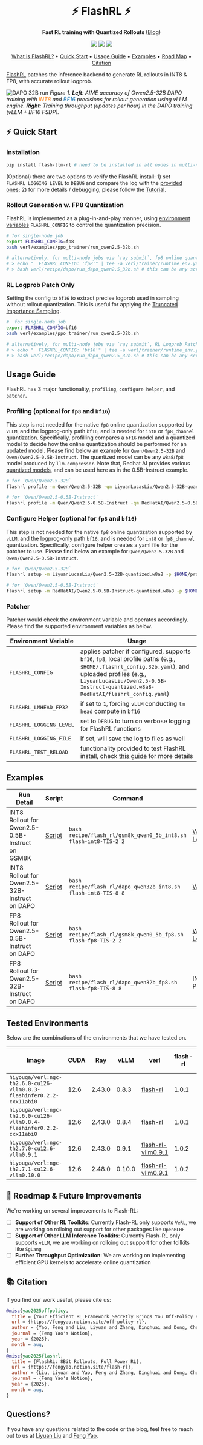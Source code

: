 <h1 align="center">⚡ FlashRL ⚡</h1>
<p align="center"><b>Fast RL training with Quantized Rollouts </b>  
(<a href="https://fengyao.notion.site/flash-rl">Blog</a>)</p>

<p align="center">
  <img src="https://img.shields.io/badge/license-MIT-blue.svg">
  <img src="https://img.shields.io/badge/python-3.10+-blue">
  <img src="https://img.shields.io/pypi/v/flash-llm-rl?color=green">  
</p>

<p align="center">
  <a href="#-flashrl-">What is FlashRL?</a> •
  <a href="#-quick-start">Quick Start</a> •
  <a href="#-usage-guide">Usage Guide</a> •
  <a href="#-examples">Examples</a> •
  <a href="#-road-map">Road Map</a> •
  <a href="#-citation">Citation</a>
</p>


[FlashRL](https://fengyao.notion.site/flash-rl) patches the inference backend to generate RL rollouts in INT8 \& FP8, with accurate rollout logprob. 

![DAPO 32B run](images/dapo_32b.png)
*Figure 1. **Left**: AIME accuracy of Qwen2.5-32B DAPO training with <span style="color: #ff7f0e;">INT8</span> and <span style="color: #1f77b4;">BF16</span> precisions for rollout generation using vLLM engine. **Right**: Training throughput (updates per hour) in the DAPO training (vLLM + BF16 FSDP).*

## ⚡ Quick Start

### Installation

```bash
pip install flash-llm-rl # need to be installed in all nodes in multi-node training
```

(Optional) there are two options to verify the FlashRL install: 1) set `FLASHRL_LOGGING_LEVEL` to `DEBUG` and compare the log with the [provided ones](#examples); 2) for more details / debugging, please follow the [Tutorial](/tutorial/README.md). 

### Rollout Generation w. FP8 Quantization
FlashRL is implemented as a plug-in-and-play manner, using [environment variables](#patcher) `FLASHRL_CONFIG` to control the quantization precision.

```bash 
# for single-node job
export FLASHRL_CONFIG=fp8
bash verl/examples/ppo_trainer/run_qwen2.5-32b.sh

# alternatively, for multi-node jobs via `ray submit`, fp8 online quantization will be turned on via
# > echo "  FLASHRL_CONFIG: 'fp8'" | tee -a verl/trainer/runtime_env.yaml # add `FLASHRL_CONFIG: 'fp8'` to runtime env
# > bash verl/recipe/dapo/run_dapo_qwen2.5_32b.sh # this can be any scripts
```

### RL Logprob Patch Only
Setting the config to `bf16` to extract precise logprob used in sampling without rollout quantization. This is useful for applying the [Truncated Importance Sampling](https://fengyao.notion.site/off-policy-rl?source=copy_link). 

```bash 
#  for single-node job
export FLASHRL_CONFIG=bf16
bash verl/examples/ppo_trainer/run_qwen2.5-32b.sh

# alternatively, for multi-node jobs via `ray submit`, RL Logprob Patch Only will be turned on via
# > echo "  FLASHRL_CONFIG: 'bf16'" | tee -a verl/trainer/runtime_env.yaml # add `FLASHRL_CONFIG: 'fp8'` to runtime env
# > bash verl/recipe/dapo/run_dapo_qwen2.5_32b.sh # this can be any scripts
```

## Usage Guide

FlashRL has 3 major functionality, `profiling`, `configure helper`, and `patcher`. 

### Profiling (optional for `fp8` and `bf16`)

This step is not needed for the native `fp8` online quantization supported by `vLLM`, and the logprog-only path `bf16`, and is needed for `int8` or `fp8_channel` quantization. Specifically, profilling compares a `bf16` model and a quantized model to decide how the online quantization should be performed for an updated model. Please find below an example for `Qwen/Qwen2.5-32B` and `Qwen/Qwen2.5-0.5B-Instruct`. The quantized model can be any `w8a8`/`fp8` model produced by `llm-compressor`. Note that, Redhat AI provides various [quantized models](https://huggingface.co/RedHatAI), and can be used here as in the 0.5B-Instruct example.

```bash
# for `Qwen/Qwen2.5-32B`
flashrl profile -m Qwen/Qwen2.5-32B -qm LiyuanLucasLiu/Qwen2.5-32B-quantized.w8a8 -o ${PROFILE_PATH:-"$HOME/profile.32b.pt"} --fn int8

# for `Qwen/Qwen2.5-0.5B-Instruct`
flashrl profile -m Qwen/Qwen2.5-0.5B-Instruct -qm RedHatAI/Qwen2.5-0.5B-Instruct-quantized.w8a8 -o ${PROFILE_PATH:-"$HOME/profile.0_5b.pt"} --fn int8
```

### Configure Helper (optional for `fp8` and `bf16`)

This step is not needed for the native `fp8` online quantization supported by `vLLM`, and the logprog-only path `bf16`, and is needed for `int8` or `fp8_channel` quantization. Specifically, configure helper creates a yaml file for the patcher to use. Please find below an example for `Qwen/Qwen2.5-32B` and `Qwen/Qwen2.5-0.5B-Instruct`. 

```bash
# for `Qwen/Qwen2.5-32B`
flashrl setup -m LiyuanLucasLiu/Qwen2.5-32B-quantized.w8a8 -p $HOME/profile.32b.pt --fn int8 -o ${CONFIG_PATH:-"$HOME/.flashrl_config.32b.yaml"}

# for `Qwen/Qwen2.5-0.5B-Instruct`
flashrl setup -m RedHatAI/Qwen2.5-0.5B-Instruct-quantized.w8a8 -p $HOME/profile.0_5b.pt --fn int8 -o ${CONFIG_PATH:-"$HOME/.flashrl_config.0_5b.yaml"}
```

### Patcher

Patcher would check the environment variable and operates accordingly. Please find the supported environment variables as below. 

|  Environment Variable | Usage | 
|--|--|
| `FLASHRL_CONFIG` | applies patcher if configured, supports `bf16`, `fp8`, local profile paths (e.g., `$HOME/.flashrl_config.32b.yaml`), and uploaded profiles (e.g., `LiyuanLucasLiu/Qwen2.5-0.5B-Instruct-quantized.w8a8-RedHatAI/flashrl_config.yaml`) |
| `FLASHRL_LMHEAD_FP32` | if set to `1`, forcing `vLLM` conducting `lm head` compute in `bf16`
| `FLASHRL_LOGGING_LEVEL` | set to `DEBUG` to turn on verbose logging for FlashRL functions |
| `FLASHRL_LOGGING_FILE` | if set, will save the log to files as well | 
| `FLASHRL_TEST_RELOAD` | functionality provided to test FlashRL install, check [this guide](./tutorial/verify_flashrl_install.md) for more details |

## Examples

| Run Detail | Script | Command | Log |
|--|--|--|--|
| INT8 Rollout for Qwen2.5-0.5B-Instruct on GSM8K | [Script](https://github.com/yaof20/verl/blob/flash-rl/recipe/flash_rl/gsm8k_qwen0_5b_int8.sh) | `bash recipe/flash_rl/gsm8k_qwen0_5b_int8.sh flash-int8-TIS-2 2` | [Wandb](https://wandb.ai/llychinalz/Flash-GSM8K?nw=2yfyyqo0fm) [Log](https://github.com/yaof20/verl/blob/flash-rl/recipe/flash_rl/logs/gsm8k_int8.log) |
| INT8 Rollout for Qwen2.5-32B-Instruct on DAPO | [Script](https://github.com/yaof20/verl/blob/flash-rl/recipe/flash_rl/dapo_qwen32b_int8.sh) | `bash recipe/flash_rl/dapo_qwen32b_int8.sh flash-int8-TIS-8 8` | [Wandb](https://wandb.ai/llychinalz/Flash-DAPO/?nw=w2j18d5w12) |
| FP8 Rollout for Qwen2.5-0.5B-Instruct on DAPO | [Script](https://github.com/yaof20/verl/blob/flash-rl/recipe/flash_rl/gsm8k_qwen0_5b_fp8.sh) | `bash recipe/flash_rl/gsm8k_qwen0_5b_fp8.sh flash-fp8-TIS-2 2` | [Wandb](https://wandb.ai/llychinalz/Flash-GSM8K?nw=cih3nmuhn8p) [Log](https://github.com/yaof20/verl/blob/flash-rl/recipe/flash_rl/logs/gsm8k_fp8.log) |
| FP8 Rollout for Qwen2.5-32B-Instruct on DAPO | [Script](https://github.com/yaof20/verl/blob/flash-rl/recipe/flash_rl/dapo_qwen32b_int8.sh) | `bash recipe/flash_rl/dapo_qwen32b_fp8.sh flash-fp8-TIS-8 8`| IN Progress |

## Tested Environments

Below are the combinations of the environments that we have tested on.

| Image | CUDA | Ray | vLLM | verl | flash-rl | GSM8K 8bit example | DAPO INT8 example |
|--|--|--|--|--|--|--|--|
| `hiyouga/verl:ngc-th2.6.0-cu126-vllm0.8.3-flashinfer0.2.2-cxx11abi0` | 12.6 | 2.43.0 | 0.8.3 | [flash-rl](https://github.com/yaof20/verl/tree/flash-rl/recipe/flash_rl) | 1.0.1 | ✅ Tested | ✅ Tested |
| `hiyouga/verl:ngc-th2.6.0-cu126-vllm0.8.4-flashinfer0.2.2-cxx11abi0` | 12.6 | 2.43.0 | 0.8.4 | [flash-rl](https://github.com/yaof20/verl/tree/flash-rl/recipe/flash_rl) | 1.0.1 | ✅ Tested | |
| `hiyouga/verl:ngc-th2.7.0-cu12.6-vllm0.9.1` | 12.6 | 2.43.0 | 0.9.1 | [flash-rl-vllm0.9.1](https://github.com/yaof20/verl/tree/flash-rl-vllm0.9.1/recipe/flash_rl) | 1.0.2| ✅ Tested | |
| `hiyouga/verl:ngc-th2.7.1-cu12.6-vllm0.10.0` | 12.6 | 2.48.0 | 0.10.0 | [flash-rl-vllm0.9.1](https://github.com/yaof20/verl/tree/flash-rl-vllm0.9.1/recipe/flash_rl) | 1.0.2| ✅ Tested | |

## 🚧 Roadmap & Future Improvements

We're working on several improvements to Flash-RL:

- [ ] **Support of Other RL Toolkits**: Currently Flash-RL only supports `VeRL`, we are working on rolloing out support for other packages like `OpenRLHF`
- [ ] **Support of Other LLM Inference Toolkits**: Currently Flash-RL only supports `vLLM`, we are working on rolloing out support for other tollkits like `SgLang`
- [ ] **Further Throughput Optimization**: We are working on implementing efficient GPU kernels to accelerate online quantization

## 📚 Citation

If you find our work useful, please cite us:

```bibtex
@misc{yao2025offpolicy,
  title = {Your Efficient RL Framework Secretly Brings You Off-Policy RL Training},
  url = {https://fengyao.notion.site/off-policy-rl},
  author = {Yao, Feng and Liu, Liyuan and Zhang, Dinghuai and Dong, Chengyu and Shang, Jingbo and Gao, Jianfeng},
  journal = {Feng Yao's Notion},
  year = {2025},
  month = aug,
}
@misc{yao2025flashrl,
  title = {FlashRL: 8Bit Rollouts, Full Power RL},
  url = {https://fengyao.notion.site/flash-rl},
  author = {Liu, Liyuan and Yao, Feng and Zhang, Dinghuai and Dong, Chengyu and Shang, Jingbo and Gao, Jianfeng},
  journal = {Feng Yao's Notion},
  year = {2025},
  month = aug,
}
```

## Questions?

If you have any questions related to the code or the blog, feel free to reach out to us at [Liyuan Liu](llychinalz@gmail.com) and [Feng Yao](fengyao@ucsd.edu).
